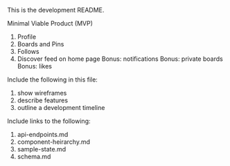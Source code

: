 This is the development README.

Minimal Viable Product (MVP)
1) Profile
2) Boards and Pins
3) Follows
3) Discover feed on home page
Bonus: notifications
Bonus: private boards
Bonus: likes

Include the following in this file:
1) show wireframes
2) describe features
3) outline a development timeline

Include links to the following:
1) api-endpoints.md
2) component-heirarchy.md
3) sample-state.md
4) schema.md
